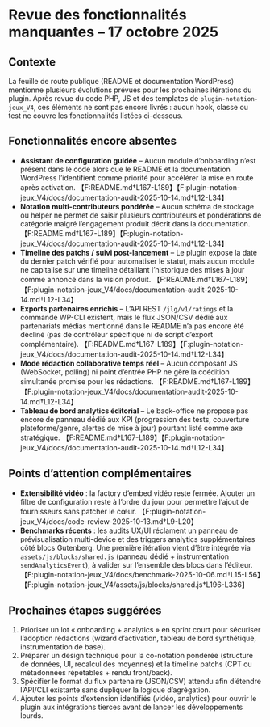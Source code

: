 # Revue des fonctionnalités manquantes – 17 octobre 2025

## Contexte
La feuille de route publique (README et documentation WordPress) mentionne plusieurs évolutions prévues pour les prochaines itérations du plugin. Après revue du code PHP, JS et des templates de `plugin-notation-jeux_V4`, ces éléments ne sont pas encore livrés : aucun hook, classe ou test ne couvre les fonctionnalités listées ci-dessous.

## Fonctionnalités encore absentes
- **Assistant de configuration guidée** – Aucun module d’onboarding n’est présent dans le code alors que le README et la documentation WordPress l’identifient comme priorité pour accélérer la mise en route après activation. 【F:README.md†L167-L189】【F:plugin-notation-jeux_V4/docs/documentation-audit-2025-10-14.md†L12-L34】
- **Notation multi-contributeurs pondérée** – Aucun schéma de stockage ou helper ne permet de saisir plusieurs contributeurs et pondérations de catégorie malgré l’engagement produit décrit dans la documentation. 【F:README.md†L167-L189】【F:plugin-notation-jeux_V4/docs/documentation-audit-2025-10-14.md†L12-L34】
- **Timeline des patchs / suivi post-lancement** – Le plugin expose la date du dernier patch vérifié pour automatiser le statut, mais aucun module ne capitalise sur une timeline détaillant l’historique des mises à jour comme annoncé dans la vision produit. 【F:README.md†L167-L189】【F:plugin-notation-jeux_V4/docs/documentation-audit-2025-10-14.md†L12-L34】
- **Exports partenaires enrichis** – L’API REST `/jlg/v1/ratings` et la commande WP-CLI existent, mais le flux JSON/CSV dédié aux partenariats médias mentionné dans le README n’a pas encore été décliné (pas de contrôleur spécifique ni de script d’export complémentaire). 【F:README.md†L167-L189】【F:plugin-notation-jeux_V4/docs/documentation-audit-2025-10-14.md†L12-L34】
- **Mode rédaction collaborative temps réel** – Aucun composant JS (WebSocket, polling) ni point d’entrée PHP ne gère la coédition simultanée promise pour les rédactions. 【F:README.md†L167-L189】【F:plugin-notation-jeux_V4/docs/documentation-audit-2025-10-14.md†L12-L34】
- **Tableau de bord analytics éditorial** – Le back-office ne propose pas encore de panneau dédié aux KPI (progression des tests, couverture plateforme/genre, alertes de mise à jour) pourtant listé comme axe stratégique. 【F:README.md†L167-L189】【F:plugin-notation-jeux_V4/docs/documentation-audit-2025-10-14.md†L12-L34】

## Points d’attention complémentaires
- **Extensibilité vidéo** : la factory d’embed vidéo reste fermée. Ajouter un filtre de configuration reste à l’ordre du jour pour permettre l’ajout de fournisseurs sans patcher le cœur. 【F:plugin-notation-jeux_V4/docs/code-review-2025-10-13.md†L9-L20】
- **Benchmarks récents** : les audits UX/UI réclament un panneau de prévisualisation multi-device et des triggers analytics supplémentaires côté blocs Gutenberg. Une première itération vient d’être intégrée via `assets/js/blocks/shared.js` (panneau dédié + instrumentation `sendAnalyticsEvent`), à valider sur l’ensemble des blocs dans l’éditeur. 【F:plugin-notation-jeux_V4/docs/benchmark-2025-10-06.md†L15-L56】【F:plugin-notation-jeux_V4/assets/js/blocks/shared.js†L196-L336】

## Prochaines étapes suggérées
1. Prioriser un lot « onboarding + analytics » en sprint court pour sécuriser l’adoption rédactions (wizard d’activation, tableau de bord synthétique, instrumentation de base).
2. Préparer un design technique pour la co-notation pondérée (structure de données, UI, recalcul des moyennes) et la timeline patchs (CPT ou métadonnées répétables + rendu front/back).
3. Spécifier le format du flux partenaire (JSON/CSV) attendu afin d’étendre l’API/CLI existante sans dupliquer la logique d’agrégation.
4. Ajouter les points d’extension identifiés (vidéo, analytics) pour ouvrir le plugin aux intégrations tierces avant de lancer les développements lourds.
